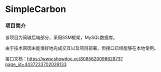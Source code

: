 # SimpleCarbon
### 项目简介
该项目为简碳后端部分，采用SSM框架，MySQL数据库。

由于技术原因未能很好地完成交互以及项目部署，但接口已经能够在本地使用。

接口文档：https://www.showdoc.cc/808562009862873?page_id=4437233702039133
